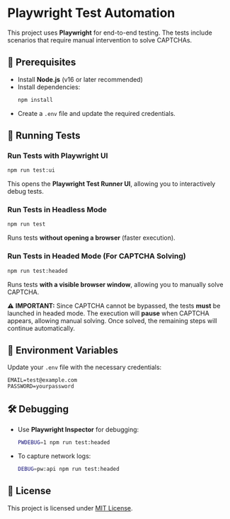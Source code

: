 # Playwright Test Automation

This project uses **Playwright** for end-to-end testing. The tests include scenarios that require manual intervention to solve CAPTCHAs.

## 📌 Prerequisites
- Install **Node.js** (v16 or later recommended)
- Install dependencies:
  ```sh
  npm install
  ```
- Create a `.env` file and update the required credentials.

## 🚀 Running Tests

### **Run Tests with Playwright UI**
```sh
npm run test:ui
```
This opens the **Playwright Test Runner UI**, allowing you to interactively debug tests.

### **Run Tests in Headless Mode**
```sh
npm run test
```
Runs tests **without opening a browser** (faster execution).

### **Run Tests in Headed Mode (For CAPTCHA Solving)**
```sh
npm run test:headed
```
Runs tests **with a visible browser window**, allowing you to manually solve CAPTCHA.

⚠️ **IMPORTANT:** Since CAPTCHA cannot be bypassed, the tests **must** be launched in headed mode. The execution will **pause** when CAPTCHA appears, allowing manual solving. Once solved, the remaining steps will continue automatically.

## 🔑 Environment Variables
Update your `.env` file with the necessary credentials:
```env
EMAIL=test@example.com
PASSWORD=yourpassword
```

## 🛠 Debugging
- Use **Playwright Inspector** for debugging:
  ```sh
  PWDEBUG=1 npm run test:headed
  ```
- To capture network logs:
  ```sh
  DEBUG=pw:api npm run test:headed
  ```

## 📄 License
This project is licensed under [MIT License](LICENSE).
